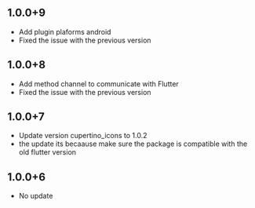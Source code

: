 ## 1.0.0+9

* Add plugin plaforms android 
* Fixed the issue with the previous version

## 1.0.0+8

* Add method channel to communicate with Flutter
* Fixed the issue with the previous version



## 1.0.0+7

* Update version cupertino_icons to 1.0.2
* the update its becaause make sure the package is compatible with the old flutter version

## 1.0.0+6

* No update

